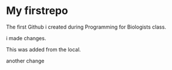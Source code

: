 # My firstrepo
The first Github i created during Programming for Biologists class.

i made changes.

This was added from the local.

another change

